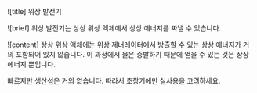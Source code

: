 ![title]
위상 발전기
 
![brief]
위상 발전기는 상상 위상 액체에서 상상 에너지를 짜낼 수 있습니다.
 
![content]
상상 위상 액체에는 위상 제너레이터에서 방출할 수 있는 상상 에너지가 거의 포함되어 있지 않습니다. 이 과정에서 물은 증발하기 때문에 얻을 수 있는 것은 상상 에너지 뿐입니다.

빠르지만 생산성은 거의 없습니다. 따라서 초창기에만 실사용을 고려하세요. 
